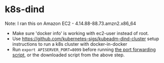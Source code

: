 # k8s-dind

Note: I ran this on Amazon EC2 - 4.14.88-88.73.amzn2.x86_64

- Make sure 'docker info' is working with ec2-user instead of root.  
- Use https://github.com/kubernetes-sigs/kubeadm-dind-cluster setup instructions to run a k8s cluster with docker-in-docker  
- Run `export APISERVER_PORT=8099` before running [the port forwarding script](https://raw.githubusercontent.com/bbideep/k8s-dind/master/setup-port-forwarding.sh), or the downloaded script from the above step.  
